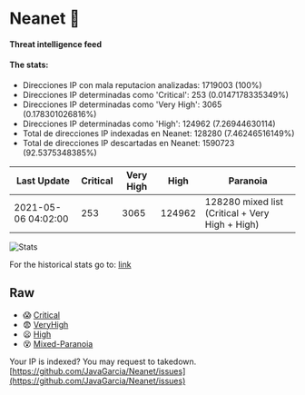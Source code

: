 # Neanet :hocho:
#### Threat intelligence feed
#### The stats:

- Direcciones IP con mala reputacion analizadas: 1719003 (100%)
- Direcciones IP determinadas como 'Critical':  253 (0.0147178335349%)
- Direcciones IP determinadas como 'Very High':  3065 (0.178301026816%)
- Direcciones IP determinadas como 'High':  124962 (7.26944630114)
- Total de direcciones IP indexadas en Neanet:  128280 (7.46246516149%)
- Total de direcciones IP descartadas en Neanet:  1590723 (92.5375348385%)

| Last Update | Critical | Very High | High | Paranoia |
| --- | --- | --- | --- | --- |
| 2021-05-06 04:02:00 | 253 | 3065 | 124962 | 128280 mixed list (Critical + Very High + High)|

![Stats](https://docs.google.com/spreadsheets/d/e/2PACX-1vSnaNMIXVabIpDJjufMlzH7poXnshF3mgd8Is1g9ytUEzVsP5my4Trn8f-xkoLLQ38xpL3HtmUexLo6/pubchart?oid=501124687&format=image)

For the historical stats go to: [link](/stats.csv)
## Raw
- :scream: [Critical](https://raw.githubusercontent.com/JavaGarcia/Neanet/master/blacklists/neanet_critical.txt)
- :fearful: [VeryHigh](https://raw.githubusercontent.com/JavaGarcia/Neanet/master/blacklists/neanet_veryHigh.txtt)
- :frowning: [High](https://raw.githubusercontent.com/JavaGarcia/Neanet/master/blacklists/neanet_high.txt)
- :dizzy_face: [Mixed-Paranoia](https://raw.githubusercontent.com/JavaGarcia/Neanet/master/blacklists/neanet_all.txt)


Your IP is indexed? You may request to takedown. [https://github.com/JavaGarcia/Neanet/issues](https://github.com/JavaGarcia/Neanet/issues)

















































































































































































































































































































































































































































































































































































































































































































































































































































































































































































































































































































































































































































































































































































































































































































































































































































































































































































































































































































































































































































































































































































































































































































































































































































































































































































































































































































































































































































































































































































































































































































































































































































































































































































































































































































































































































































































































































































































































































































































































































































































































































































































































































































































































































































































































































































































































































































































































































































































































































































































































































































































































































































































































































































































































































































































































































































































































































































































































































































































































































































































































































































































































































































































